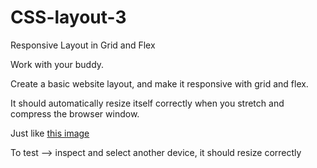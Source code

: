 # CSS-layout-3

Responsive Layout in Grid and Flex

Work with your buddy.

Create a basic website layout, and make it responsive with grid and flex.

It should automatically resize itself correctly when you stretch and compress the browser window.

Just like [this image](layout.png)

To test --> inspect and select another device, it should resize correctly
